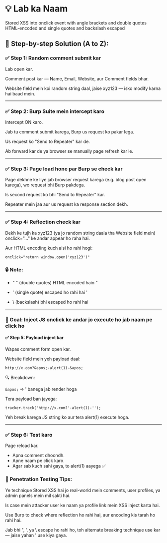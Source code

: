 # 💡 Lab ka Naam
Stored XSS into onclick event with angle brackets and double quotes HTML-encoded and single quotes and backslash escaped

## 🔧 Step-by-step Solution (A to Z):
### ✅ Step 1: Random comment submit kar
Lab open kar.

Comment post kar — Name, Email, Website, aur Comment fields bhar.

Website field mein koi random string daal, jaise xyz123 — isko modify karna hai baad mein.

---

### ✅ Step 2: Burp Suite mein intercept karo
Intercept ON karo.

Jab tu comment submit karega, Burp us request ko pakar lega.

Us request ko "Send to Repeater" kar de.

Ab forward kar de ya browser se manually page refresh kar le.

---

### ✅ Step 3: Page load hone par Burp se check kar
Page dekhne ke liye jab browser request karega (e.g. blog post open karega), wo request bhi Burp pakdega.

Is second request ko bhi "Send to Repeater" kar.

Repeater mein jaa aur us request ka response section dekh.

---

### ✅ Step 4: Reflection check kar
Dekh ke tujh ka xyz123 (ya jo random string daala tha Website field mein) onclick="..." ke andar appear ho raha hai.

Aur HTML encoding kuch aisi ho rahi hogi:

```onclick="return window.open('xyz123')"```

### 🔒 Note:

- " " (double quotes) HTML encoded hain &quot;

- ' (single quote) escaped ho rahi hai \'

- \ (backslash) bhi escaped ho rahi hai

---

### 🎯 Goal: Inject JS onclick ke andar jo execute ho jab naam pe click ho
#### ✅ Step 5: Payload inject kar
Wapas comment form open kar.

Website field mein yeh payload daal:

```http://x.com?&apos;-alert(1)-&apos;```

🔍 Breakdown:

```&apos;``` => ' banega jab render hoga

Tera payload ban jayega:

```tracker.track('http://x.com?'-alert(1)-'');```

Yeh break karega JS string ko aur tera alert(1) execute hoga.

---

### ✅ Step 6: Test karo
Page reload kar.

- Apna comment dhoondh.
- Apne naam pe click karo.
- Agar sab kuch sahi gaya, to alert(1) aayega ✅

### 📌 Penetration Testing Tips:
Ye technique Stored XSS hai jo real-world mein comments, user profiles, ya admin panels mein mil sakti hai.

Is case mein attacker user ke naam ya profile link mein XSS inject karta hai.

Use Burp to check where reflection ho rahi hai, aur encoding kis tarah ho rahi hai.

Jab bhi ", ', ya \ escape ho rahi ho, toh alternate breaking technique use kar — jaise yahan &apos; use kiya gaya.
